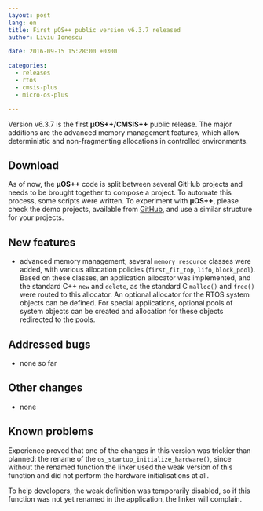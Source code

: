 ```yaml
---
layout: post
lang: en
title: First µOS++ public version v6.3.7 released
author: Liviu Ionescu

date: 2016-09-15 15:28:00 +0300

categories:
  - releases
  - rtos
  - cmsis-plus
  - micro-os-plus

---
```


Version v6.3.7 is the first **µOS++/CMSIS++** public release. The major additions are the advanced memory management features, which allow deterministic and non-fragmenting allocations in controlled environments.

## Download

As of now, the **µOS++** code is split between several GitHub projects and needs to be brought together to compose a project.
To automate this process, some scripts were written. To experiment with **µOS++**, please check the demo projects, available from [GitHub](https://github.com/micro-os-plus/eclipse-demo-projects), and use a similar structure for your projects.

## New features

- advanced memory management; several `memory_resource` classes were added, with various allocation policies (`first_fit_top`, `lifo`, `block_pool`). Based on these classes, an application allocator was implemented, and the standard C++ `new` and `delete`, as the standard C `malloc()` and `free()` were routed to this allocator. An optional allocator for the RTOS system objects can be defined. For special applications, optional pools of system objects can be created and allocation for these objects redirected to the pools.

## Addressed bugs

- none so far

## Other changes

- none

## Known problems

Experience proved that one of the changes in this version was trickier than planned: the rename of the `os_startup_initialize_hardware()`, since without the renamed function the linker used the weak version of this function and did not perform the hardware initialisations at all.

To help developers, the weak definition was temporarily disabled, so if this function was not yet renamed in the application, the linker will complain.
